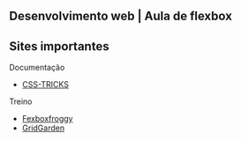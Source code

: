 ## Desenvolvimento web | Aula de flexbox

## Sites importantes

Documentação 

- [CSS-TRICKS](https://css-tricks.com/)

Treino

- [Fexboxfroggy](https://flexboxfroggy.com/)
- [GridGarden](https://cssgridgarden.com/)